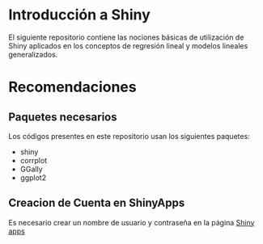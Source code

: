 # Introducción a Shiny

El siguiente repositorio contiene las nociones básicas de utilización de Shiny aplicados en los conceptos de regresión lineal y modelos lineales generalizados.

# Recomendaciones 

## Paquetes necesarios

Los códigos presentes en este repositorio usan los siguientes paquetes: 

- shiny
- corrplot
- GGally
- ggplot2

## Creacion de Cuenta en ShinyApps

Es necesario crear un nombre de usuario y contraseña en la página
[Shiny apps](https://www.shinyapps.io/)
